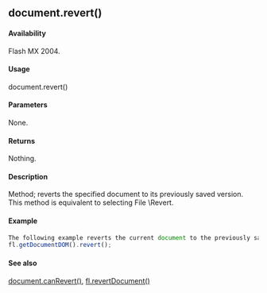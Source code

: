 ## document.revert()

#### Availability

Flash MX 2004.

#### Usage

document.revert()

#### Parameters

None.

#### Returns

Nothing.

#### Description

Method; reverts the specified document to its previously saved version. This method is equivalent to selecting File \Revert.

#### Example

```javascript
The following example reverts the current document to the previously saved version:
fl.getDocumentDOM().revert();

```
#### See also

[document.canRevert()](#!wielmic/developers-animatesdk-docs/test/Document_object/docume26.md), [fl.revertDocument()](#!wielmic/developers-animatesdk-docs/test/flash_object_(fl)/fl61.md)
